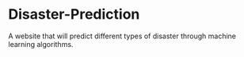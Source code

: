 # Disaster-Prediction
A website that will predict different types of disaster through machine learning algorithms.
